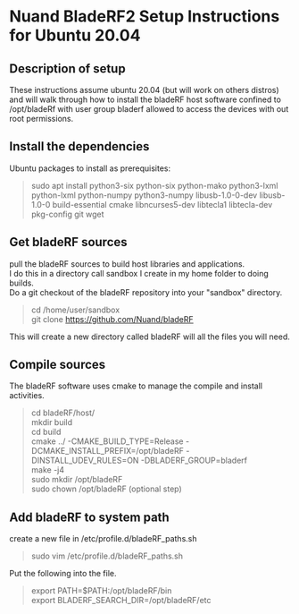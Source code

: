 # Nuand BladeRF2 Setup Instructions for Ubuntu 20.04 

## Description of setup
These instructions assume ubuntu 20.04 (but will work on others distros) and will walk through how to install the bladeRF host software confined to /opt/bladeRf with user group bladerf allowed to access the devices with out root permissions.

## Install the dependencies
Ubuntu packages to install as prerequisites:   
> sudo apt install python3-six python-six python-mako python3-lxml python-lxml python-numpy python3-numpy libusb-1.0-0-dev libusb-1.0-0 build-essential cmake libncurses5-dev libtecla1 libtecla-dev pkg-config git wget

## Get bladeRF sources
pull the bladeRF sources to build host libraries and applications.     
I do this in a directory call sandbox I create in my home folder to doing builds.     
Do a git checkout of the bladeRF repository into your "sandbox" directory.     

>cd /home/user/sandbox    
>git clone https://github.com/Nuand/bladeRF  

This will create a new directory called bladeRF will all the files you will need.   

## Compile sources
The bladeRF software uses cmake to manage the compile and install activities.   

> cd bladeRF/host/  
> mkdir build   
> cd build   
> cmake ../ -CMAKE_BUILD_TYPE=Release -DCMAKE_INSTALL_PREFIX=/opt/bladeRF -DINSTALL_UDEV_RULES=ON -DBLADERF_GROUP=bladerf   
> make -j4   
> sudo mkdir /opt/bladeRF   
> sudo chown <user> /opt/bladeRF  (optional step)   
  
## Add bladeRF to system path
create a new file in /etc/profile.d/bladeRF_paths.sh

> sudo vim /etc/profile.d/bladeRF_paths.sh

Put the following into the file.
> export PATH=$PATH:/opt/bladeRF/bin  
> export BLADERF_SEARCH_DIR=/opt/bladeRF/etc

